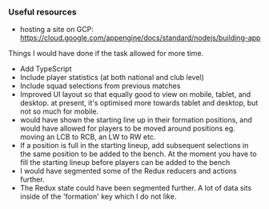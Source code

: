 ### Useful resources

- hosting a site on GCP: https://cloud.google.com/appengine/docs/standard/nodejs/building-app

Things I would have done if the task allowed for more time.

- Add TypeScript
- Include player statistics (at both national and club level)
- Include squad selections from previous matches
- Improved UI layout so that equally good to view on mobile, tablet, and desktop. at present, it's
  optimised more towards tablet and desktop, but not so much for mobile.
- would have shown the starting line up in their formation positions, and would have allowed for
  players to be moved around positions eg. moving an LCB to RCB, an LW to RW etc.
- If a position is full in the starting lineup, add subsequent selections in the same position to be
  added to the bench. At the moment you have to fill the starting lineup before players can be added
  to the bench
- I would have segmented some of the Redux reducers and actions further.
- The Redux state could have been segmented further. A lot of data sits inside of the 'formation'
  key which I do not like.
